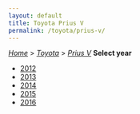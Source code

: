 ```yaml
---
layout: default
title: Toyota Prius V
permalink: /toyota/prius-v/
---
```

[*Home*](/) > [*Toyota*](/toyota/) > [*Prius V*](/toyota/prius-v/)
**Select year**
- [2012](/toyota/prius-v/2012/)
- [2013](/toyota/prius-v/2013/)
- [2014](/toyota/prius-v/2014/)
- [2015](/toyota/prius-v/2015/)
- [2016](/toyota/prius-v/2016/)